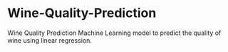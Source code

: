 # Wine-Quality-Prediction
Wine Quality Prediction Machine Learning model to predict the quality of wine using linear regression.
